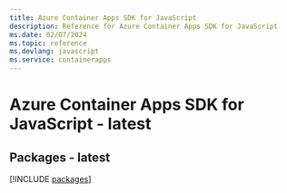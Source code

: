 ```yaml
---
title: Azure Container Apps SDK for JavaScript
description: Reference for Azure Container Apps SDK for JavaScript
ms.date: 02/07/2024
ms.topic: reference
ms.devlang: javascript
ms.service: containerapps
---
```

# Azure Container Apps SDK for JavaScript - latest
## Packages - latest
[!INCLUDE [packages](container-apps-index.md)]